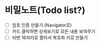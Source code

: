 # 비밀노트(Todo list?)

- [ ] 암호 인증 만들기 (Navigator로)
- [ ] 카드 클릭하면 상세보기로 모든 내용 보여주기
- [ ] 비번 16자리로 짤라서  복호화 키로 만들기